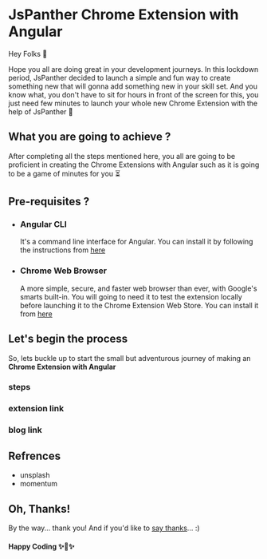 # JsPanther Chrome Extension with Angular

Hey Folks :wave:

Hope you all are doing great in your development journeys. 
In this lockdown period, JsPanther decided to launch a simple and fun way to create something new that will gonna add something new in your skill set. And you know what, you don't have to sit for hours in front of the screen for this, you just need few minutes to launch your whole new Chrome Extension with the help of JsPanther :slightly_smiling_face:

## What you are going to achieve ?
After completing all the steps mentioned here, you all are going to be proficient in creating the Chrome Extensions with Angular such as it is going to be a game of minutes for you :hourglass_flowing_sand:	

## Pre-requisites ?
* ### Angular CLI 
    It's a command line interface for Angular. You can install it by following the instructions from [here](https://cli.angular.io/)
* ### Chrome Web Browser
    A more simple, secure, and faster web browser than ever, with Google's smarts built-in. You will going to need it to test the extension locally before launching it to the Chrome Extension Web Store. You can install it from [here](https://www.google.com/chrome/)

## Let's begin the process

So, lets buckle up to start the small but adventurous journey of making an <strong>Chrome Extension with Angular</strong>


### steps

### extension link

### blog link

## Refrences

* unsplash
* momentum

## Oh, Thanks!

By the way... thank you! And if you'd like to [say thanks](https://saythanks.io/to/jspantherbd%40gmail.com)... :) 

#### Happy Coding ✨🍰✨

